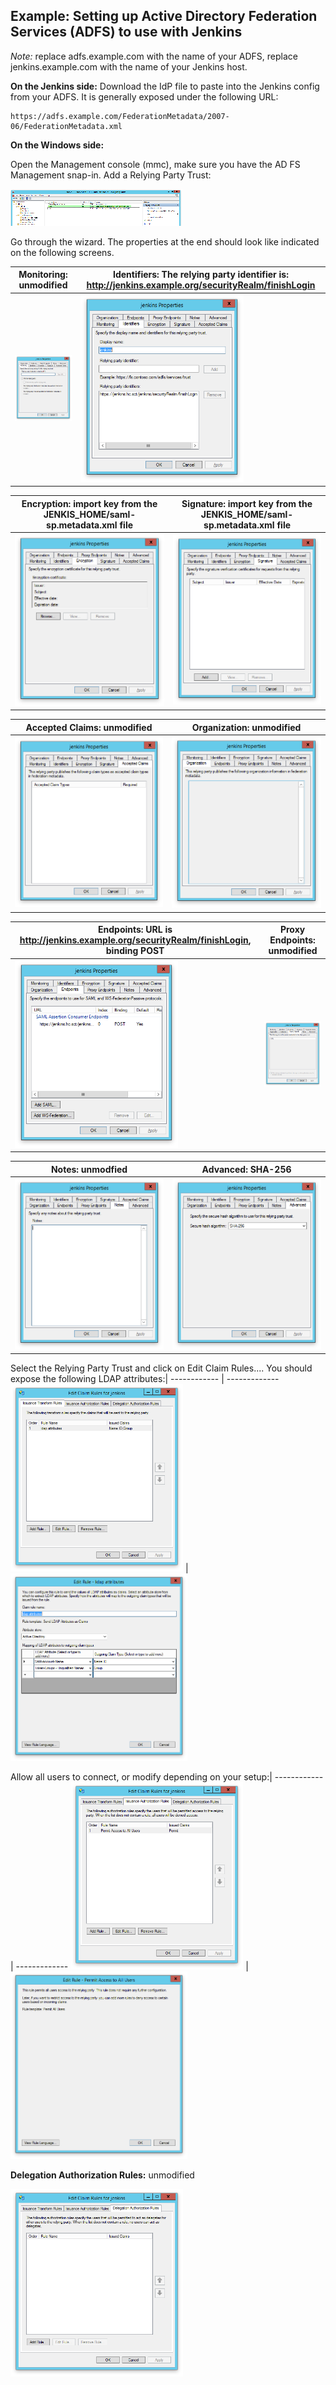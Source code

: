 Example: Setting up Active Directory Federation Services (ADFS) to use with Jenkins
----------------

*Note:* replace adfs.example.com with the name of your ADFS, replace jenkins.example.com with the name of your Jenkins host.

**On the Jenkins side:**
Download the IdP file to paste into the Jenkins config from your ADFS. It is generally exposed under the following URL:

```
https://adfs.example.com/FederationMetadata/2007-06/FederationMetadata.xml
```

**On the Windows side:**

Open the Management console (mmc), make sure you have the AD FS Management snap-in. Add a Relying Party Trust:

![](images/Screen_Shot_2015-12-10_at_16.13.52.png)

Go through the wizard. The properties at the end should look like indicated on the following screens.

**Monitoring:** unmodified | **Identifiers:** The relying party identifier is: http://jenkins.example.org/securityRealm/finishLogin
------------ | -------------
![](images/Screen_Shot_2015-12-10_at_16.11.42.png) | ![](images/Screen_Shot_2015-12-10_at_16.11.44.png)

**Encryption:** import key from the JENKIS_HOME/saml-sp.metadata.xml file | **Signature:** import key from the JENKIS_HOME/saml-sp.metadata.xml file
------------ | -------------
![](images/Screen_Shot_2015-12-10_at_16.11.46.png) | ![](images/Screen_Shot_2015-12-10_at_16.11.49.png)

**Accepted Claims:** unmodified | **Organization:** unmodified
------------ | -------------
![](images/Screen_Shot_2015-12-10_at_16.11.51.png) | ![](images/Screen_Shot_2015-12-10_at_16.11.55.png)

**Endpoints:** URL is http://jenkins.example.org/securityRealm/finishLogin, binding POST | **Proxy Endpoints:** unmodified
------------ | -------------
![](images/Screen_Shot_2015-12-10_at_16.11.57.png) | ![](images/Screen_Shot_2015-12-10_at_16.12.00.png)

**Notes:** unmodfied | **Advanced:** SHA-256
------------ | -------------
![](images/Screen_Shot_2015-12-10_at_16.12.02.png) | ![](images/Screen_Shot_2015-12-10_at_16.12.05.png)

Select the Relying Party Trust and click on Edit Claim Rules.... You should expose the following LDAP attributes:| 
------------ | -------------
![](images/Screen_Shot_2015-12-10_at_16.12.23.png) | ![](images/Screen_Shot_2015-12-10_at_16.12.27.png)

Allow all users to connect, or modify depending on your setup:| 
------------ | -------------
![](images/Screen_Shot_2015-12-10_at_16.12.36.png) | ![](images/Screen_Shot_2015-12-10_at_16.12.40.png)

**Delegation Authorization Rules:** unmodified	 

![](images/Screen_Shot_2015-12-10_at_16.12.45.png)


 